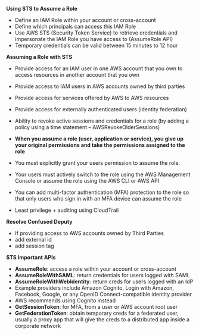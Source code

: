 **Using STS to Assume a Role**

- Define an IAM Role within your account or cross-account
- Define which principals can access this IAM Role
- Use AWS STS (Security Token Service) to retrieve credentials and impersonate the IAM Role you have access to (AssumeRole API)
- Temporary credentials can be valid between 15 minutes to 12 hour

**Assuming a Role with STS**

- Provide access for an IAM user in one AWS account that you own to access resources in another account that you own
- Provide access to IAM users in AWS accounts owned by third parties
- Provide access for services offered by AWS to AWS resources
- Provide access for externally authenticated users (identity federation)
- Ability to revoke active sessions and credentials for a role
(by adding a policy using a time statement – AWSRevokeOlderSessions)
- **When you assume a role (user, application or service), you give up your original permissions and take the permissions assigned to the role**

- You must explicitly grant your users permission to assume the role.
- Your users must actively switch to the role using the AWS Management Console or assume the role using the AWS CLI or AWS API
- You can add multi-factor authentication (MFA) protection to the role so that only users who sign in with an MFA device can assume the role
- Least privilege + auditing using CloudTrail

**Resolve Confused Deputy**

- If providing access to AWS accounts owned by Third Parties 
- add external id 
- add session tag

**STS Important APIs**

- **AssumeRole**: access a role within your account or cross-account
- **AssumeRoleWithSAML**: return credentials for users logged with SAML
- **AssumeRoleWithWebIdentity**: return creds for users logged with an IdP
- Example providers include Amazon Cognito, Login with Amazon, Facebook, Google, or any OpenID Connect-compatible identity provider
- AWS recommends using Cognito instead
- **GetSessionToken**: for MFA, from a user or AWS account root user
- **GetFederationToken**: obtain temporary creds for a federated user, usually a proxy app that will give the creds to a distributed app inside a corporate network
